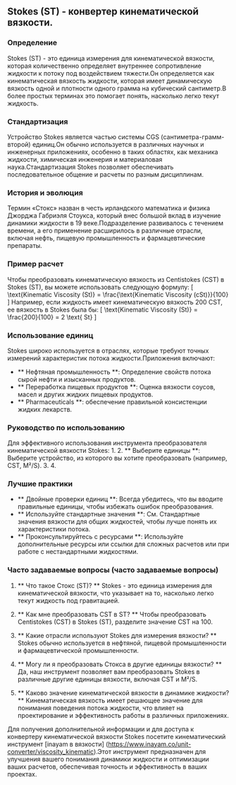 ## Stokes (ST) - конвертер кинематической вязкости.

### Определение
Stokes (ST) - это единица измерения для кинематической вязкости, которая количественно определяет внутреннее сопротивление жидкости к потоку под воздействием тяжести.Он определяется как кинематическая вязкость жидкости, которая имеет динамическую вязкость одной и плотности одного грамма на кубический сантиметр.В более простых терминах это помогает понять, насколько легко текут жидкость.

### Стандартизация
Устройство Stokes является частью системы CGS (сантиметра-грамм-второй) единиц.Он обычно используется в различных научных и инженерных приложениях, особенно в таких областях, как механика жидкости, химическая инженерия и материаловая наука.Стандартизация Stokes позволяет обеспечивать последовательное общение и расчеты по разным дисциплинам.

### История и эволюция
Термин «Стокс» назван в честь ирландского математика и физика Джорджа Габриэля Стоукса, который внес большой вклад в изучение динамики жидкости в 19 веке.Подразделение развивалось с течением времени, а его применение расширилось в различные отрасли, включая нефть, пищевую промышленность и фармацевтические препараты.

### Пример расчет
Чтобы преобразовать кинематическую вязкость из Centistokes (CST) в Stokes (ST), вы можете использовать следующую формулу:
\[ \text{Kinematic Viscosity (St)} = \frac{\text{Kinematic Viscosity (cSt)}}{100} \]
Например, если жидкость имеет кинематическую вязкость 200 CST, ее вязкость в Stokes была бы:
\[ \text{Kinematic Viscosity (St)} = \frac{200}{100} = 2 \text{ St} \]

### Использование единиц
Stokes широко используется в отраслях, которые требуют точных измерений характеристик потока жидкости.Приложения включают:
- ** Нефтяная промышленность **: Определение свойств потока сырой нефти и изысканных продуктов.
- ** Переработка пищевых продуктов **: Оценка вязкости соусов, масел и других жидких пищевых продуктов.
- ** Pharmaceuticals **: обеспечение правильной консистенции жидких лекарств.

### Руководство по использованию
Для эффективного использования инструмента преобразователя кинематической вязкости Stokes:
1.
2. ** Выберите единицы **: Выберите устройство, из которого вы хотите преобразовать (например, CST, M²/S).
3.
4.

### Лучшие практики
- ** Двойные проверки единиц **: Всегда убедитесь, что вы вводите правильные единицы, чтобы избежать ошибок преобразования.
- ** Используйте стандартные значения **: См. Стандартные значения вязкости для общих жидкостей, чтобы лучше понять их характеристики потока.
- ** Проконсультируйтесь с ресурсами **: Используйте дополнительные ресурсы или ссылки для сложных расчетов или при работе с нестандартными жидкостями.

### Часто задаваемые вопросы (часто задаваемые вопросы)

1. ** Что такое Стокс (ST)? **
Stokes - это единица измерения для кинематической вязкости, что указывает на то, насколько легко текут жидкость под гравитацией.

2. ** Как мне преобразовать CST в ST? **
Чтобы преобразовать Centistokes (CST) в Stokes (ST), разделите значение CST на 100.

3. ** Какие отрасли используют Stokes для измерения вязкости? **
Stokes обычно используется в нефтяной, пищевой промышленности и фармацевтической промышленности.

4. ** Могу ли я преобразовать Стокса в другие единицы вязкости? **
Да, наш инструмент позволяет вам преобразовать Stokes в различные другие единицы вязкости, включая CST и M²/S.

5. ** Каково значение кинематической вязкости в динамике жидкости? **
Кинематическая вязкость имеет решающее значение для понимания поведения потока жидкости, что влияет на проектирование и эффективность работы в различных приложениях.

Для получения дополнительной информации и для доступа к конвертеру кинематической вязкости Stokes посетите кинематический инструмент [inayam в вязкости] (https://www.inayam.co/unit-converter/viscosity_kinematic).Этот инструмент предназначен для улучшения вашего понимания динамики жидкости и оптимизации ваших расчетов, обеспечивая точность и эффективность в ваших проектах.